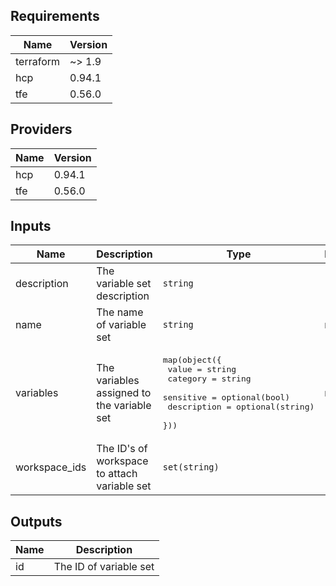 <!--- BEGIN_TF_DOCS --->
## Requirements

| Name | Version |
|------|---------|
| terraform | ~> 1.9 |
| hcp | 0.94.1 |
| tfe | 0.56.0 |

## Providers

| Name | Version |
|------|---------|
| hcp | 0.94.1 |
| tfe | 0.56.0 |

## Inputs

| Name | Description | Type | Default | Required |
|------|-------------|------|---------|:--------:|
| description | The variable set description | `string` | `""` | no |
| name | The name of variable set | `string` | n/a | yes |
| variables | The variables assigned to the variable set | <pre>map(object({<br>    value       = string<br>    category    = string<br>    sensitive   = optional(bool)<br>    description = optional(string)<br>  }))</pre> | n/a | yes |
| workspace\_ids | The ID's of workspace to attach variable set | `set(string)` | `[]` | no |

## Outputs

| Name | Description |
|------|-------------|
| id | The ID of variable set |

<!--- END_TF_DOCS --->
